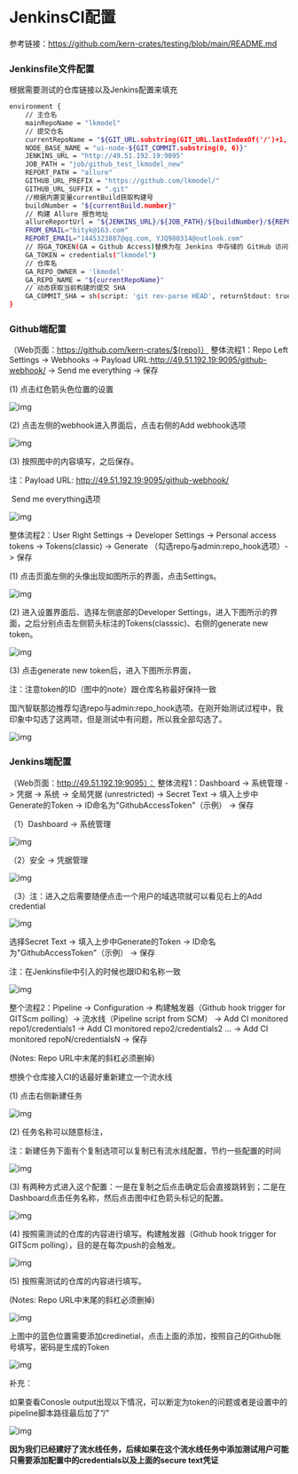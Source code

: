 # JenkinsCI配置

参考链接：https://github.com/kern-crates/testing/blob/main/README.md

### Jenkinsfile文件配置

 根据需要测试的仓库链接以及Jenkins配置来填充

```Bash
environment {
    // 主仓名
    mainRepoName = "lkmodel"
    // 提交仓名
    currentRepoName = "${GIT_URL.substring(GIT_URL.lastIndexOf('/')+1, GIT_URL.length()-4)}"
    NODE_BASE_NAME = "ui-node-${GIT_COMMIT.substring(0, 6)}"
    JENKINS_URL = "http://49.51.192.19:9095"
    JOB_PATH = "job/github_test_lkmodel_new"
    REPORT_PATH = "allure"
    GITHUB_URL_PREFIX = "https://github.com/lkmodel/"
    GITHUB_URL_SUFFIX = ".git"
    //根据内置变量currentBuild获取构建号
    buildNumber = "${currentBuild.number}"
    // 构建 Allure 报告地址
    allureReportUrl = "${JENKINS_URL}/${JOB_PATH}/${buildNumber}/${REPORT_PATH}"
    FROM_EMAIL="bityk@163.com"
    REPORT_EMAIL="1445323887@qq.com, YJQ980314@outlook.com"
    // 将GA_TOKEN(GA = Github Access)替换为在 Jenkins 中存储的 GitHub 访问令牌的凭据 ID
    GA_TOKEN = credentials("lkmodel")
    // 仓库名
    GA_REPO_OWNER = 'lkmodel'
    GA_REPO_NAME = "${currentRepoName}"
    // 动态获取当前构建的提交 SHA
    GA_COMMIT_SHA = sh(script: 'git rev-parse HEAD', returnStdout: true).trim()
}
```

### Github端配置

（Web页面：https://github.com/kern-crates/${repo}） 整体流程1：Repo Left Settings -> Webhooks -> Payload URL:http://49.51.192.19:9095/github-webhook/ -> Send me everything -> 保存

(1) 点击红色箭头色位置的设置

![img](assets/1720659657762-17.png)

(2) 点击左侧的webhook进入界面后，点击右侧的Add webhook选项

![img](assets/1720659657757-1.png)

(3) 按照图中的内容填写，之后保存。

注：Payload URL: http://49.51.192.19:9095/github-webhook/

​      Send me everything选项

![img](assets/1720659657757-2.png)

整体流程2：User Right Settings -> Developer Settings -> Personal access tokens -> Tokens(classic) ->     Generate （勾选repo与admin:repo_hook选项）-> 保存

(1) 点击页面左侧的头像出现如图所示的界面，点击Settings。

![img](assets/1720659657757-3.png)

(2) 进入设置界面后、选择左侧底部的Developer Settings，进入下图所示的界面，之后分别点击左侧箭头标注的Tokens(classsic)、右侧的generate new token。

![img](assets/1720659657757-4.png)

(3) 点击generate new token后，进入下图所示界面，

注：注意token的ID（图中的note）跟仓库名称最好保持一致

 国汽智联那边推荐勾选repo与admin:repo_hook选项。在刚开始测试过程中，我印象中勾选了这两项，但是测试中有问题，所以我全部勾选了。

![img](assets/1720659657757-5.png)

### Jenkins端配置

（Web页面：http://49.51.192.19:9095）： 整体流程1：Dashboard -> 系统管理 -> 凭据 -> 系统 -> 全局凭据 (unrestricted) -> Secret Text -> 填入上步中Generate的Token -> ID命名为"GithubAccessToken"（示例） -> 保存

（1）Dashboard -> 系统管理

![img](assets/1720659657757-6.png)

（2）安全 -> 凭据管理

![img](assets/1720659657757-7.png)

（3）注：进入之后需要随便点击一个用户的域选项就可以看见右上的Add credential

![img](assets/1720659657758-8.png)

选择Secret Text -> 填入上步中Generate的Token -> ID命名为"GithubAccessToken"（示例） -> 保存

注：在Jenkinsfile中引入的时候也跟ID和名称一致 

![img](assets/1720659657758-9.png)

整个流程2：Pipeline -> Configuration -> 构建触发器（Github hook trigger for GITScm polling）-> 流水线（Pipeline script from SCM） -> Add CI monitored repo1/credentials1 -> Add CI monitored repo2/credentials2  ...  -> Add CI monitored repoN/credentialsN -> 保存

  (Notes: Repo URL中末尾的斜杠必须删掉)

想换个仓库接入CI的话最好重新建立一个流水线 

(1) 点击右侧新建任务

![img](assets/1720659657758-10.png)

(2) 任务名称可以随意标注，

注：新建任务下面有个复制选项可以复制已有流水线配置，节约一些配置的时间 

![img](assets/1720659657758-11.png)

(3) 有两种方式进入这个配置：一是在复制之后点击确定后会直接跳转到；二是在Dashboard点击任务名称，然后点击图中红色箭头标记的配置。

![img](assets/1720659657758-12.png)

(4) 按照需测试的仓库的内容进行填写。构建触发器（Github hook trigger for GITScm polling），目的是在每次push的会触发。

![img](assets/1720659657758-13.png)

(5) 按照需测试的仓库的内容进行填写。  

(Notes: Repo URL中末尾的斜杠必须删掉)

![img](assets/1720659657758-14.png)

上图中的蓝色位置需要添加credinetial，点击上面的添加，按照自己的Github账号填写，密码是生成的Token

![img](assets/1720659657758-15.png)

补充：

如果查看Conosle output出现以下情况，可以断定为token的问题或者是设置中的pipeline脚本路径最后加了“/”

![img](assets/1720659657758-16.png)

**因为我们已经建好了流水线任务，后续如果在这个流水线任务中添加测试用户可能只需要添加配置中的credentials以及上面的secure text凭证**